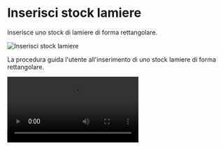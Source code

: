 # Inserisci stock lamiere

Inserisce uno stock di lamiere di forma rettangolare.

![Inserisci stock lamiere](/contorno/inserisci-stock-lamiere.png)

La procedura guida l'utente all'inserimento di uno stock lamiere di forma rettangolare.

<video controls>
    <source src="/contorno/inserisci-stock-lamiere.mp4" type="video/mp4">
</video>
